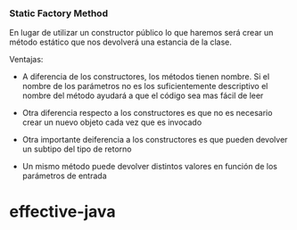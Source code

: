 ### Static Factory Method

En lugar de utilizar un constructor público lo que haremos será crear un método estático que nos devolverá una estancia de la clase.

Ventajas:

- A diferencia de los constructores, los métodos tienen nombre. Si el nombre de los parámetros no es los suficientemente descriptivo el nombre del método ayudará a que el código sea mas fácil de leer

- Otra diferencia respecto a los constructores es que no es necesario crear un nuevo objeto cada vez que es invocado 

- Otra importante deiferencia a los constructores es que pueden devolver un subtipo del tipo de retorno

- Un mismo método puede devolver distintos valores en función de los parámetros de entrada

# effective-java
